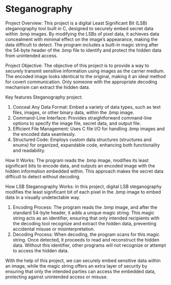 # Steganography
Project Overview: This project is a digital Least Significant Bit (LSB) steganography tool built in C, designed to securely embed secret data within .bmp images. By modifying the LSBs of pixel data, it achieves data concealment with minimal effect on the image’s appearance, making the data difficult to detect. The program includes a built-in magic string after the 54-byte header of the .bmp file to identify and protect the hidden data from unintended access.

Project Objective: The objective of this project is to provide a way to securely transmit sensitive information using images as the carrier medium. The encoded image looks identical to the original, making it an ideal method for covert communication. Only someone with the appropriate decoding mechanism can extract the hidden data.

Key features Steganography project:

1. Conceal Any Data Format: Embed a variety of data types, such as text files, images, or other binary data, within the .bmp image.
2. Command-Line Interface: Provides straightforward command-line options to specify the image file, secret data, and output file.
3. Efficient File Management: Uses C file I/O for handling .bmp images and the encoded data seamlessly.
4. Structured Code: Employs custom data structures (structures and enums) for organized, expandable code, enhancing both functionality and readability.

How It Works:
The program reads the .bmp image, modifies its least significant bits to encode data, and outputs an encoded image with the hidden information embedded within. This approach makes the secret data difficult to detect without decoding.

How LSB Steganography Works:
In this project, digital LSB steganography modifies the least significant bit of each pixel in the .bmp image to embed data in a visually undetectable way.

1. Encoding Process: The program reads the .bmp image, and after the standard 54-byte header, it adds a unique magic string. This magic string acts as an identifier, ensuring that only intended recipients with the decoding tool recognize and extract the hidden data, preventing accidental misuse or misinterpretation.
2. Decoding Process: When decoding, the program scans for this magic string. Once detected, it proceeds to read and reconstruct the hidden data. Without this identifier, other programs will not recognize or attempt to access the hidden data.

With the help of this project, we can securely embed sensitive data within an image, while the magic string offers an extra layer of security by ensuring that only the intended parties can access the embedded data, protecting against unintended access or misuse.
